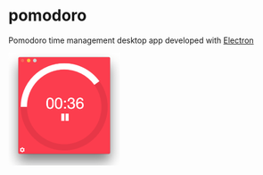 # pomodoro
Pomodoro time management desktop app developed with [Electron](https://github.com/atom/electron)

<img src="https://raw.githubusercontent.com/VadimDez/pomodoro/master/app-screen.png" width="200">
